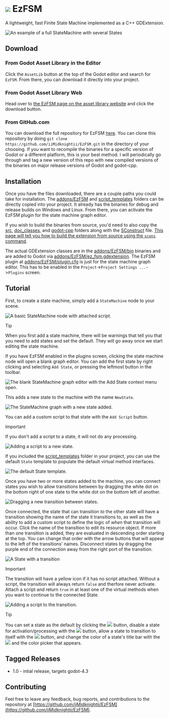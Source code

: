 # ![](addons/EzFsm/icons/StateMachine64.png) EzFSM
 A lightweight, fast Finite State Machine implemented as a C++ GDExtension.

 ![An example of a full StateMachine with several States](screenshots/full_machine.png)

 ## Download
 ### From Godot Asset Library in the Editor
 Click the `AssetLib` button at the top of the Godot editor and search for `EzFSM`.  From there, you can download it directly into your project.

 ### From Godot Asset Library Web
 Head over to [the EzFSM page on the asset library website](https://godotengine.org/asset-library/asset) and click the download button.

 ### From GitHub.com
 You can download the full repository for EzFSM [here](https://github.com/iiMidknightii/EzFSM).  You can clone this repository by doing `git clone https://github.com/iiMidknightii/EzFSM.git` in the directory of your choosing.  If you want to recompile the binaries for a specific version of Godot or a different platform, this is your best method.  I will periodically go through and tag a new version of this repo with new compiled versions of the binaries on major release versions of Godot and godot-cpp.

 ## Installation
 Once you have the files downloaded, there are a couple paths you could take for installation.  The [addons/EzFSM](addons/EzFsm/) and [script_templates](./script_templates/) folders can be directly copied into your project.  It already has the binaries for debug and release builds on Windows and Linux.  From there, you can activate the EzFSM plugin for the state machine graph editor.  
 
 If you wish to build the binaries from source, you'd need to also copy the [src](./src/), [doc_classes](./doc_classes/), and [godot-cpp](./godot-cpp/) folders along with the [SConstruct](./Sconstruct) file.  [This page will tell you how to build the extension from source using the `scons` command](https://docs.godotengine.org/en/stable/tutorials/scripting/gdextension/gdextension_cpp_example.html).

The actual GDExtension classes are in the [addons/EzFSM/bin](addons/EzFSM/bin) binaries and are added to Godot via [addons/EzFSM/ez_fsm.gdextension]().  The EzFSM plugin at [addons/EzFSM/plugin.cfg](addons/EzFSM/plugin.cfg) is just for the state machine graph editor.  This has to be enabled in the `Project`->`Project Settings ...`->`Plugins` screen.

## Tutorial
First, to create a state machine, simply add a `StateMachine` node to your scene.

![A basic StateMachine node with attached script.](screenshots/state_machine_node.png)

> [!TIP] 
> When you first add a state machine, there will be warnings that tell you that you need to add states and set the default.  They will go away once we start editing the state machine.

If you have EzFSM enabled in the plugins screen, clicking the state machine node will open a blank graph editor.  You can add the first state by right clicking and selecting `Add State`, or pressing the leftmost button in the toolbar.

![The blank StateMachine graph editor with the `Add State` context menu open.](screenshots/blank_graph_editor.png)

This adds a new state to the machine with the name `NewState`.

![The StateMachine graph with a new state added.](screenshots/newly_added_state.png)

You can add a custom script to that state with the `Add Script` button.

> [!IMPORTANT]
> If you don't add a script to a state, it will not do any processing.

![Adding a script to a new state.](screenshots/adding_state_script.png)

If you included the [script_templates]() folder in your project, you can use the default `State` template to populate the default virtual method interfaces.

![The default State template.](screenshots/state_template.png)

Once you have two or more states added to the machine, you can connect states you wish to allow transitions between by dragging the white dot on the bottom right of one state to the white dot on the bottom left of another.

![Dragging a new transition between states.](screenshots/dragging_conection.png)

Once connected, the state that can transition *to* the other state will have a transition showing the name of the state it transitions to, as well as the ability to add a custom script to define the logic of *when* that transition will occur.  Click the name of the transition to edit its resource object.  If more than one transition is added, they are evaluated in descending order starting at the top.  You can change that order with the arrow buttons that will appear to the left of the transitions' names.  Disconnect states by dragging the purple end of the connection away from the right port of the transition.

![A State with a transition](screenshots/transition.png)

> [!IMPORTANT]
> The transition will have a yellow icon if it has no script attached.  Without a script, the transition will always return `false` and therfore never activate.  Attach a script and return `true` in at least one of the virtual methods when you want to continue to the connected State.

![Adding a script to the transition.](screenshots/adding_transition_script.png)

> [!TIP]
> You can set a state as the default by clicking the ![](addons/EzFsm/icons/DefaultState.svg) button, disable a state for activation/processing with the ![](addons/EzFsm/icons/DisabledState.svg) button, allow a state to transition to itself with the ![](addons/EzFsm/icons/SelfConnect.svg) button, and change the color of a state's title bar with the ![](addons/EzFsm/icons/ColorPick.svg) and the color picker that appears.

## Tagged Releases
* 1.0 - intial release, targets godot-4.3

## Contributing
Feel free to leave any feedback, bug reports, and contributions to the repository at [https://github.com/iiMidknightii/EzFSM](https://github.com/iiMidknightii/EzFSM).
